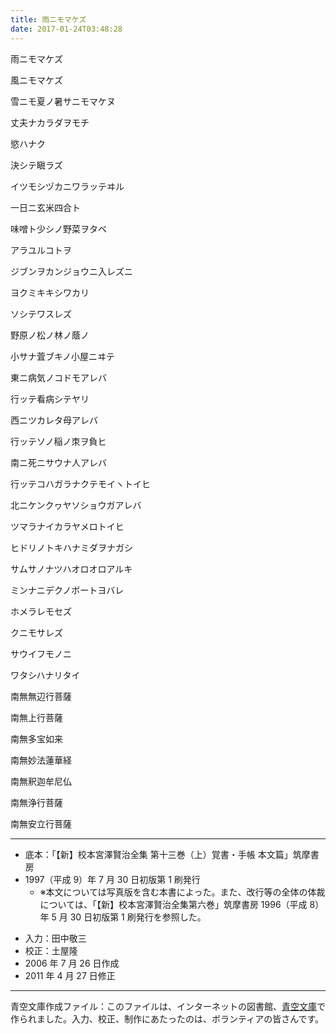 ```yaml
---
title: 雨ニモマケズ
date: 2017-01-24T03:48:28
---
```


雨ニモマケズ

風ニモマケズ

雪ニモ夏ノ暑サニモマケヌ

丈夫ナカラダヲモチ

慾ハナク

決シテ瞋ラズ

イツモシヅカニワラッテヰル

一日ニ玄米四合ト

味噌ト少シノ野菜ヲタベ

アラユルコトヲ

ジブンヲカンジョウニ入レズニ

ヨクミキキシワカリ

ソシテワスレズ

野原ノ松ノ林ノ蔭ノ

小サナ萓ブキノ小屋ニヰテ

東ニ病気ノコドモアレバ

行ッテ看病シテヤリ

西ニツカレタ母アレバ

行ッテソノ稲ノ朿ヲ負ヒ

南ニ死ニサウナ人アレバ

行ッテコハガラナクテモイヽトイヒ

北ニケンクヮヤソショウガアレバ

ツマラナイカラヤメロトイヒ

ヒドリノトキハナミダヲナガシ

サムサノナツハオロオロアルキ

ミンナニデクノボートヨバレ

ホメラレモセズ

クニモサレズ

サウイフモノニ

ワタシハナリタイ

南無無辺行菩薩

南無上行菩薩

南無多宝如来

南無妙法蓮華経

南無釈迦牟尼仏

南無浄行菩薩

南無安立行菩薩

---

* 底本：「【新】校本宮澤賢治全集 第十三巻（上）覚書・手帳 本文篇」筑摩書房
* 1997（平成 9）年 7 月 30 日初版第 1 刷発行
  * ※本文については写真版を含む本書によった。また、改行等の全体の体裁については、「【新】校本宮澤賢治全集第六巻」筑摩書房 1996（平成 8）年 5 月 30 日初版第 1 刷発行を参照した。

- 入力：田中敬三
- 校正：土屋隆
- 2006 年 7 月 26 日作成
- 2011 年 4 月 27 日修正

---

青空文庫作成ファイル：このファイルは、インターネットの図書館、[青空文庫](http://www.aozora.gr.jp/)で作られました。入力、校正、制作にあたったのは、ボランティアの皆さんです。
